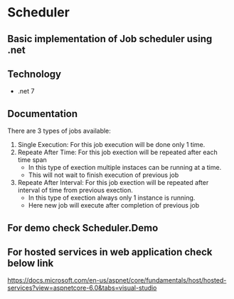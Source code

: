 # Scheduler

## Basic implementation of Job scheduler using .net

## Technology
- .net 7

## Documentation

There are 3 types of jobs available:
1. Single Execution: For this job execution will be done only 1 time.
1. Repeate After Time: For this job exection will be repeated after each time span
    - In this type of exection multiple instaces can be running at a time.
    - This will not wait to finish execution of previous job
1. Repeate After Interval: For this job exection will be repeated after interval of time from previous exection.
    - In this type of exection always only 1 instance is running.
    - Here new job will execute after completion of previous job


## For demo check Scheduler.Demo

## For hosted services in web application check below link
https://docs.microsoft.com/en-us/aspnet/core/fundamentals/host/hosted-services?view=aspnetcore-6.0&tabs=visual-studio